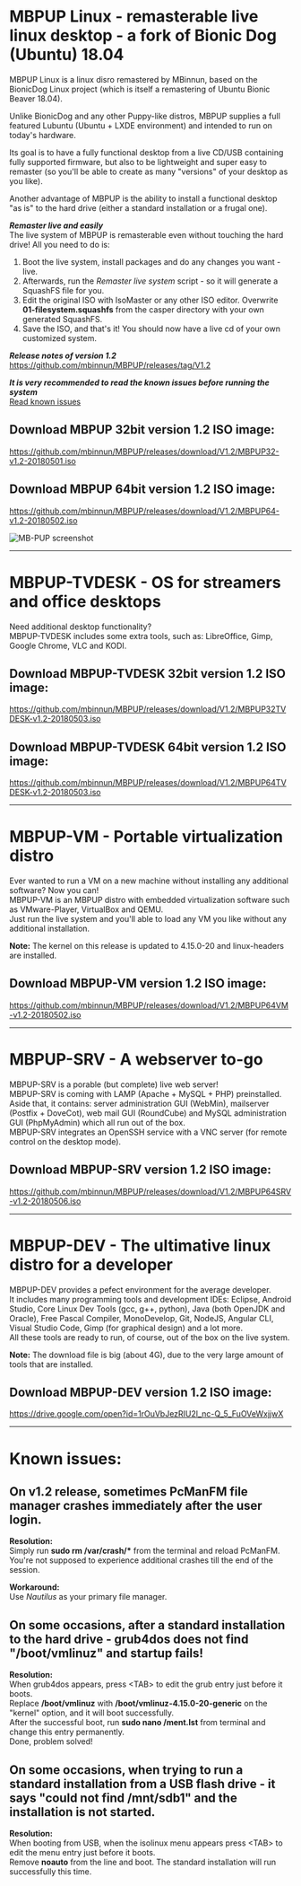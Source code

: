 MBPUP Linux - remasterable live linux desktop - a fork of Bionic Dog (Ubuntu) 18.04
=

MBPUP Linux is a linux disro remastered by MBinnun, based on the BionicDog Linux project (which is itself a remastering of Ubuntu Bionic Beaver 18.04).

Unlike BionicDog and any other Puppy-like distros, MBPUP supplies a full featured Lubuntu (Ubuntu + LXDE environment) and intended to run on today's hardware.

Its goal is to have a fully functional desktop from a live CD/USB containing fully supported firmware, but also to be lightweight and super easy to remaster (so you'll be able to create as many "versions" of your desktop as you like).

Another advantage of MBPUP is the ability to install a functional desktop "as is" to the hard drive (either a standard installation or a frugal one).


***Remaster live and easily***<br />
The live system of MBPUP is remasterable even without touching the hard drive! All you need to do is:<br />
1) Boot the live system, install packages and do any changes you want - live.
2) Afterwards, run the *Remaster live system* script - so it will generate a SquashFS file for you.
3) Edit the original ISO with IsoMaster or any other ISO editor. Overwrite **01-filesystem.squashfs** from the casper directory with your own generated SquashFS.
4) Save the ISO, and that's it! You should now have a live cd of your own customized system.


***Release notes of version 1.2***<br />
https://github.com/mbinnun/MBPUP/releases/tag/V1.2

***It is very recommended to read the known issues before running the system***<br />
<a href="#issues">Read known issues</a>


Download MBPUP 32bit version 1.2 ISO image:
-
https://github.com/mbinnun/MBPUP/releases/download/V1.2/MBPUP32-v1.2-20180501.iso

Download MBPUP 64bit version 1.2 ISO image:
-
https://github.com/mbinnun/MBPUP/releases/download/V1.2/MBPUP64-v1.2-20180502.iso

<img src="https://github.com/mbinnun/MBPUP/blob/master/mbpup_screenshot.png" alt="MB-PUP screenshot" />

---------------------------------------

MBPUP-TVDESK - OS for streamers and office desktops
=

Need additional desktop functionality?<br />
MBPUP-TVDESK includes some extra tools, such as: LibreOffice, Gimp, Google Chrome, VLC and KODI.

Download MBPUP-TVDESK 32bit version 1.2 ISO image:
-
https://github.com/mbinnun/MBPUP/releases/download/V1.2/MBPUP32TVDESK-v1.2-20180503.iso

Download MBPUP-TVDESK 64bit version 1.2 ISO image:
-
https://github.com/mbinnun/MBPUP/releases/download/V1.2/MBPUP64TVDESK-v1.2-20180503.iso

---------------------------------------

MBPUP-VM - Portable virtualization distro
=

Ever wanted to run a VM on a new machine without installing any additional software? Now you can!<br />
MBPUP-VM is an MBPUP distro with embedded virtualization software such as VMware-Player, VirtualBox and QEMU.<br />
Just run the live system and you'll able to load any VM you like without any additional installation.

**Note:** The kernel on this release is updated to 4.15.0-20 and linux-headers are installed.

Download MBPUP-VM version 1.2 ISO image:
-
https://github.com/mbinnun/MBPUP/releases/download/V1.2/MBPUP64VM-v1.2-20180502.iso

---------------------------------------

MBPUP-SRV - A webserver to-go
=

MBPUP-SRV is a porable (but complete) live web server!<br />
MBPUP-SRV is coming with LAMP (Apache + MySQL + PHP) preinstalled.<br />
Aside that, it contains: server administration GUI (WebMin), mailserver (Postfix + DoveCot), web mail GUI (RoundCube) and MySQL administration GUI (PhpMyAdmin) which all run out of the box.<br />
MBPUP-SRV integrates an OpenSSH service with a VNC server (for remote control on the desktop mode).

Download MBPUP-SRV version 1.2 ISO image:
-
https://github.com/mbinnun/MBPUP/releases/download/V1.2/MBPUP64SRV-v1.2-20180506.iso

---------------------------------------

MBPUP-DEV - The ultimative linux distro for a developer
=

MBPUP-DEV provides a pefect environment for the average developer.<br />
It includes many programming tools and development IDEs: Eclipse, Android Studio, Core Linux Dev Tools (gcc, g++, python), Java (both OpenJDK and Oracle), Free Pascal Compiler, MonoDevelop, Git, NodeJS, Angular CLI, Visual Studio Code, Gimp (for graphical design) and a lot more.<br />
All these tools are ready to run, of course, out of the box on the live system.

**Note:** The download file is big (about 4G), due to the very large amount of tools that are installed.

Download MBPUP-DEV version 1.2 ISO image:
-
https://drive.google.com/open?id=1rOuVbJezRIU2l_nc-Q_5_FuOVeWxjjwX

----------------------------------------

<a name="issues"></a>Known issues:
=
On v1.2 release, sometimes PcManFM file manager crashes immediately after the user login.
-
**Resolution:**<br />Simply run **sudo rm /var/crash/\*** from the terminal and reload PcManFM.<br />You're not supposed to experience additional crashes till the end of the session.

**Workaround:**<br />Use *Nautilus* as your primary file manager.

On some occasions, after a standard installation to the hard drive - grub4dos does not find "/boot/vmlinuz" and startup fails!
-
**Resolution:**<br />When grub4dos appears, press &lt;TAB&gt; to edit the grub entry just before it boots.<br />Replace **/boot/vmlinuz** with **/boot/vmlinuz-4.15.0-20-generic** on the "kernel" option, and it will boot successfully.<br />After the successful boot, run **sudo nano /ment.lst** from terminal and change this entry permanently.<br />Done, problem solved!

On some occasions, when trying to run a standard installation from a USB flash drive - it says "could not find /mnt/sdb1" and the installation is not started.
-
**Resolution:**<br />When booting from USB, when the isolinux menu appears press &lt;TAB&gt; to edit the menu entry just before it boots.<br />Remove **noauto** from the line and boot. The standard installation will run successfully this time.
